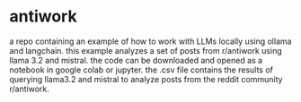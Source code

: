 # antiwork
a repo containing an example of how to work with LLMs locally using ollama and langchain.
this example analyzes a set of posts from r/antiwork using llama 3.2 and mistral. the code can be downloaded and opened as a notebook in google colab or jupyter.
the .csv file contains the results of querying llama3.2 and mistral to analyze posts from the reddit community r/antiwork.
